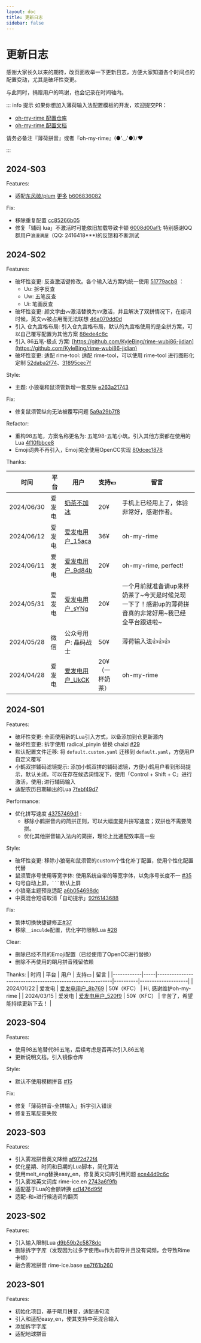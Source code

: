 ```yaml
---
layout: doc
title: 更新日志
sidebar: false
---
```

# 更新日志
感谢大家长久以来的期待，改页面枚举一下更新日志，方便大家知道各个时间点的配置变动，尤其是破坏性变更。 

与此同时，捐赠用户的鸣谢，也会记录在时间轴内。

::: info 提示
如果你想加入薄荷输入法配置模板的开发，欢迎提交PR：
- [oh-my-rime 配置仓库](https://github.com/Mintimate/oh-my-rime)
- [oh-my-rime 配置文档](https://github.com/Mintimate/DocVitePressOMR)

<donate/>

请务必备注『薄荷拼音』或者『oh-my-rime』(●'◡'●)ﾉ♥

:::

## 2024-S03
Features:
- 适配[东风破/plum](https://github.com/rime/plum) <Badge type="warning">[更多](/zh/guide/importMint.html#⭐东风破导入薄荷)</Badge> <Badge type="tip">[b606836082](https://github.com/Mintimate/oh-my-rime/commit/b606836082994fc4f0c3222338ec3a67611e4816)</Badge>

Fix:
- 移除重复配置 <Badge type="tip">[cc85266b05](https://github.com/Mintimate/oh-my-rime/commit/cc85266b05219a87866ee8adb64fc5eecdc6c2f5)</Badge>
- 修复「辅码 lua」不激活时可能依旧加载导致卡顿 <Badge type="tip">[6008d00af1](https://github.com/Mintimate/oh-my-rime/commit/6008d00af1a051f9a892e0fdb750a75fe4c80a14)</Badge>; 特别感谢QQ群用户`浪漫满屋`（QQ: 2416418***)的反馈和不断测试


## 2024-S02
Features:
- 破坏性变更: 反查激活键修改。各个输入法方案内统一使用 <Badge type="tip">[51779acb8](https://github.com/Mintimate/oh-my-rime/commit/51779acb88a447926af451426439573d504638f7)</Badge> ：
  - Uu: 拆字反查
  - Uw: 五笔反查
  - Ui: 笔画反查
- 破坏性变更: 颜文字由`vv`激活替换为`VV`激活，并且解决了双拼情况下，在组词时候，英文`vv`被占用而无法联想 <Badge type="tip">[46a070dd0d](https://github.com/Mintimate/oh-my-rime/commit/46a070dd0dedf72725631b1c16b2d0a23ecc3112)</Badge>
- 引入 仓九宫格布局: 引入仓九宫格布局，默认的九宫格使用的是全拼方案，可以自己覆写配置为其他方案 <Badge type="tip">[88ede4c8c](https://github.com/Mintimate/oh-my-rime/commit/88ede4c8cd27b0fc57ab5d12860c348c3e26c777)</Badge>
- 引入 86五笔-极点 方案: [https://github.com/KyleBing/rime-wubi86-jidian](https://github.com/KyleBing/rime-wubi86-jidian)
- 破坏性变更: 适配 rime-tool: 适配 rime-tool，可以使用 rime-tool 进行图形化定制 <Badge type="tip">[52daba2f74](https://github.com/Mintimate/oh-my-rime/commit/52daba2f74418c08c170ad54879d256b13a9401d)</Badge>、<Badge type="tip">[31895cec7f](https://github.com/Mintimate/oh-my-rime/commit/31895cec7f8b145468b8482cc090640adc3c5517)</Badge>

Style:
- 主题: 小狼毫和鼠须管新增一套皮肤 <Badge type="tip">[e263a21743](https://github.com/Mintimate/oh-my-rime/commit/e263a217437d87ef12c25c0372e08c7b99f8c2b1)</Badge>

Fix:
- 修复鼠须管纵向无法被覆写问题 <Badge type="tip">[5a9a29b7f8](https://github.com/Mintimate/oh-my-rime/commit/5a9a29b7f8bc3e8aca4982956f276a542a9d891b)</Badge>

Refactor:
- 重构98五笔，方案名称更名为: 五笔98-五笔小筑。引入其他方案都在使用的 Lua <Badge type="tip">[4f10fbbce8](https://github.com/Mintimate/oh-my-rime/commit/4f10fbbce8c6f4e1455faf7bbf60e5dfacb89a0e)</Badge>
- Emoji词典不再引入，Emoji完全使用OpenCC实现 <Badge type="tip">[80dcec1878](https://github.com/Mintimate/oh-my-rime/commit/80dcec187865ef1ad20a2c31268cc95c435be385)</Badge>

Thanks:

| 时间         | 平台  | 用户                                                                   | 支持💵      | 留言                                                    |
|------------|-----|----------------------------------------------------------------------|-----------|-------------------------------------------------------|
| 2024/06/30 | 爱发电 | [奶茶不加冰](https://afdian.net/u/802ed17a36bf11efa4db52540025c377)       | 20¥       | 手机上已经用上了，体验非常好，感谢作者。                                  |
| 2024/06/12 | 爱发电 | [爱发电用户_15aca](https://afdian.net/u/15aca804289b11efa13952540025c377) | 36¥       | oh-my-rime                                            |
| 2024/06/11 | 爱发电 | [爱发电用户_9d84b](https://afdian.net/u/9d84b3ac280011efa1d352540025c377) | 20¥       | oh-my-rime, perfect!                                  |
| 2024/05/31 | 爱发电 | [爱发电用户_sYNg](https://afdian.net/u/c428e6701f1a11efab4a5254001e7c00)  | 20¥       | 一个月前就准备请up来杯奶茶了~今天是时候兑现一下了！感谢up的薄荷拼音真的非常好用~我已经全平台跟进啦~ |
| 2024/05/28 | 微信  | 公众号用户: 晶码战士                                                          | 50¥       | 薄荷输入法👍👍👍                                           |
| 2024/04/28 | 爱发电 | [爱发电用户_UkCK](https://afdian.net/u/8717bcc8054511efbfc052540025c377)  | 20¥（一杯奶茶） | oh-my-rime                                            |

## 2024-S01
Features:
- 破坏性变更: 全面使用新的Lua引入方式，以备添加到仓更新源内
- 破坏性变更: 拆字使用 radical_pinyin 替换 chaizi <Badge type="tip">[#29](https://github.com/Mintimate/oh-my-rime/discussions/29)</Badge>
- 默认配置文件迁移: 将 `default.custom.yaml` 迁移到 `default.yaml`，方便用户自定义覆写
- 小鹤双拼辅码滤镜提示: 添加小鹤双拼的辅码滤镜，方便小鹤用户看到形码提示，默认关闭，可以在存在候选词情况下，使用「Control + Shift + C」进行激活，使用`;`进行辅码输入
- 适配农历日期输出的Lua <Badge type="tip">[7febf49d7](https://github.com/Mintimate/oh-my-rime/commit/7febf49d7c577e908492f1ed3b4bbfe13c08d08d)</Badge>

Performance:
- 优化拼写速度 <Badge type="tip">[43757469d1](https://github.com/Mintimate/oh-my-rime/commit/43757469d1d314deea83ee5f22e169d29c28690e)</Badge> :
  - 移除小鹤拼音内的简拼正则，可以大幅度提升拼写速度；双拼也不需要简拼。
  - 优化其他拼音输入法内的简拼，理论上比通配效率高一些

Style:
- 破坏性变更: 移除小狼毫和鼠须管的custom个性化补丁配置，使用个性化配置代替
- 鼠须管序号使用等宽字体: 使用系统自带的等宽字体，以免序号长度不一 <Badge type="tip">[#35](https://github.com/Mintimate/oh-my-rime/issues/35)</Badge>
- 句号自动上屏，`` ``` ``默认上屏
- 小狼毫主题预览适配 <Badge type="tip">[a6b054698dc](https://github.com/Mintimate/oh-my-rime/commit/a6b054698dcbf72d42bd02918acff75a07807c86)</Badge>
- 中英混合短语取消「自动提示」<Badge type="tip">[92f6143688](https://github.com/Mintimate/oh-my-rime/commit/92f6143688132c1c3bbff2b352a702a5d085ce5f)</Badge>

Fix:
- 繁体切换快捷键修正<Badge type="tip">[#37](https://github.com/Mintimate/oh-my-rime/issues/37)</Badge>
- 移除`__inculde`配置，优化字符限制Lua <Badge type="tip">[#28](https://github.com/Mintimate/oh-my-rime/issues/28)</Badge>

Clear:
- 删除已经不用的Emoji配置（已经使用了OpenCC进行替换）
- 删除不再使用的朙月拼音残留依赖

Thanks:
| 时间         | 平台  | 用户                                                        | 支持💵     | 留言                 |
|------------|-----|-----------------------------------------------------------|----------|--------------------|
| 2024/01/22 | 爱发电 | [爱发电用户_8b769](https://afdian.net/u/8b769b02b8c111ee928952540025c377) | 50¥（KFC） | Hi, 感谢维护oh-my-rime |
| 2024/03/15 | 爱发电 | [爱发电用户_520f9](https://afdian.net/u/520f9e12e26111eeaa3a5254001e7c00) | 50¥（KFC） | 辛苦了，希望能持续更新下去！ |


## 2023-S04
Features:
- 使用98五笔替代86五笔，后续考虑是否再次引入86五笔
- 更新说明文档，引入镜像仓库

Style:
- 默认不使用模糊拼音 <Badge type="tip">[#15](https://github.com/Mintimate/oh-my-rime/pull/15)</Badge>

Fix:
- 修复「薄荷拼音-全拼输入」拆字引入错误
- 修复五笔反查失败


## 2023-S03
Features:
- 引入雾凇拼音英文降频 <Badge type="tip">[af972d72f4](https://github.com/Mintimate/oh-my-rime/commit/af972d72f49d575a4915131a4e9ce7b85aa92f67)</Badge>
- 优化星期、时间和日期的Lua脚本，简化算法
- 使用melt_eng替换easy_en，修复英文词库引用问题 <Badge type="tip">[ece44d9c6c](https://github.com/Mintimate/oh-my-rime/commit/ece44d9c6c0b77ff9bb9c5f53dcc1164c9ffb366)</Badge>
- 引入雾凇英文词库 rime-ice.en <Badge type="tip">[2743a6f9fb](https://github.com/Mintimate/oh-my-rime/commit/2743a6f9fb43f3d77c4591045f3ed1eddb31964b)</Badge>
- 适配基于Lua的金额转换 <Badge type="tip">[ed1476d95f](https://github.com/Mintimate/oh-my-rime/commit/ed1476d95f3b6f6c2031c15edc1658b05a6c6947)</Badge>
- 适配`-`和`=`进行候选词的翻页

## 2023-S02
Features:
- 引入输入限制Lua <Badge type="tip">[d9b59b2c5878dc](https://github.com/Mintimate/oh-my-rime/commit/d9b59b2c5878dcbba9b5bf933ee01bee23855283)</Badge>
- 删除拆字字库（发现因为过多字使用`uu`作为前导并且没有词频，会导致Rime卡顿）
- 融合雾凇拼音 rime-ice.base <Badge type="tip">[ee7f61b260](https://github.com/Mintimate/oh-my-rime/commit/ee7f61b260baaa831c6ab3ddfd312e3e5d41d554)</Badge>


## 2023-S01
Features:
- 初始化项目，基于朙月拼音，适配语句流
- 引入和适配easy_en，使其支持中英混合输入
- 添加拆字字库
- 适配地球拼音
